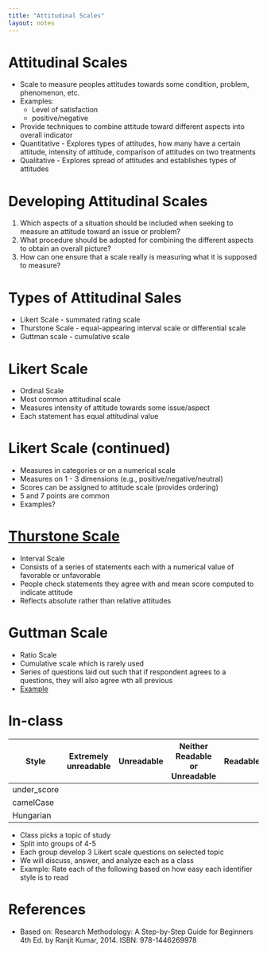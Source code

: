 ```yaml
---
title: "Attitudinal Scales"
layout: notes
---
```


# Attitudinal Scales
* Scale to measure peoples attitudes towards some condition, problem, phenomenon, etc.
* Examples:
	* Level of satisfaction
	* positive/negative
* Provide techniques to combine attitude toward different aspects into overall indicator
* Quantitative - Explores types of attitudes, how many have a certain attitude, intensity of attitude, comparison of attitudes on two treatments
* Qualitative - Explores spread of attitudes and establishes types of attitudes

# Developing Attitudinal Scales
1. Which aspects of a situation should be included when seeking to measure an attitude toward an issue or problem?
2. What procedure should be adopted for combining the different aspects to obtain an overall picture?
3. How can one ensure that a scale really is measuring what it is supposed to measure?

# Types of Attitudinal Sales
* Likert Scale - summated rating scale
* Thurstone Scale - equal-appearing interval scale or differential scale
* Guttman scale - cumulative scale

# Likert Scale
* Ordinal Scale
* Most common attitudinal scale
* Measures intensity of attitude towards some issue/aspect
* Each statement has equal attitudinal value

# Likert Scale (continued)
* Measures in categories or on a numerical scale
* Measures on 1 - 3 dimensions (e.g., positive/negative/neutral)
* Scores can be assigned to attitude scale (provides ordering)
* 5 and 7 points are common
* Examples?

# [Thurstone Scale](https://en.wikipedia.org/wiki/Thurstone_scale)
* Interval Scale
* Consists of a series of statements each with a numerical value of favorable or unfavorable
* People check statements they agree with and mean score computed to indicate attitude
* Reflects absolute rather than relative attitudes

# Guttman Scale
* Ratio Scale
* Cumulative scale which is rarely used
* Series of questions laid out such that if respondent agrees to a questions, they will also agree wth all previous 
* [Example](https://en.wikipedia.org/wiki/Guttman_scale)

# In-class
|Style|Extremely unreadable|Unreadable|Neither Readable or Unreadable|Readable|Extremely readable|
|---|---|---|---|---|---|
|under_score| | | | | |
|camelCase| | | | | |
|Hungarian| | | | | |

* Class picks a topic of study
* Split into groups of 4-5
* Each group develop 3 Likert scale questions on selected topic
* We will discuss, answer, and analyze each as a class
* Example: Rate each of the following based on how easy each identifier style is to read


		
# References
* Based on: Research Methodology: A Step-by-Step Guide for Beginners  4th Ed. by Ranjit Kumar, 2014. ISBN: 978-1446269978